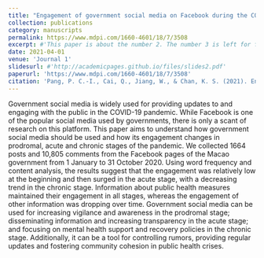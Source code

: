 ```yaml
---
title: "Engagement of government social media on Facebook during the COVID-19 pandemic in Macao"
collection: publications
category: manuscripts
permalink: https://www.mdpi.com/1660-4601/18/7/3508
excerpt: #'This paper is about the number 2. The number 3 is left for future work.'
date: 2021-04-01
venue: 'Journal 1'
slidesurl: #'http://academicpages.github.io/files/slides2.pdf'
paperurl: 'https://www.mdpi.com/1660-4601/18/7/3508'
citation: 'Pang, P. C.-I., Cai, Q., Jiang, W., & Chan, K. S. (2021). Engagement of Government Social Media on Facebook during the COVID-19 Pandemic in Macao. International Journal of Environmental Research and Public Health, 18(7). https://doi.org/10.3390/ijerph18073508'
---
```


Government social media is widely used for providing updates to and engaging with the public in the COVID-19 pandemic. While Facebook is one of the popular social media used by governments, there is only a scant of research on this platform. This paper aims to understand how government social media should be used and how its engagement changes in prodromal, acute and chronic stages of the pandemic. We collected 1664 posts and 10,805 comments from the Facebook pages of the Macao government from 1 January to 31 October 2020. Using word frequency and content analysis, the results suggest that the engagement was relatively low at the beginning and then surged in the acute stage, with a decreasing trend in the chronic stage. Information about public health measures maintained their engagement in all stages, whereas the engagement of other information was dropping over time. Government social media can be used for increasing vigilance and awareness in the prodromal stage; disseminating information and increasing transparency in the acute stage; and focusing on mental health support and recovery policies in the chronic stage. Additionally, it can be a tool for controlling rumors, providing regular updates and fostering community cohesion in public health crises.
